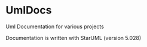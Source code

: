 # UmlDocs
Uml Documentation for various projects

Documentation is written with StarUML (version 5.028)
